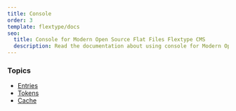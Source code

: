```yaml
---
title: Console
order: 3
template: flextype/docs
seo:
  title: Console for Modern Open Source Flat Files Flextype CMS
  description: Read the documentation about using console for Modern Open Source Flat Files Flextype CMS
---
```


### Topics

* [Entries]((getBaseUrl)/flextype/documentation/console/entries)
* [Tokens]((getBaseUrl)/flextype/documentation/console/tokens)
* [Cache]((getBaseUrl)/flextype/documentation/console/cache)
